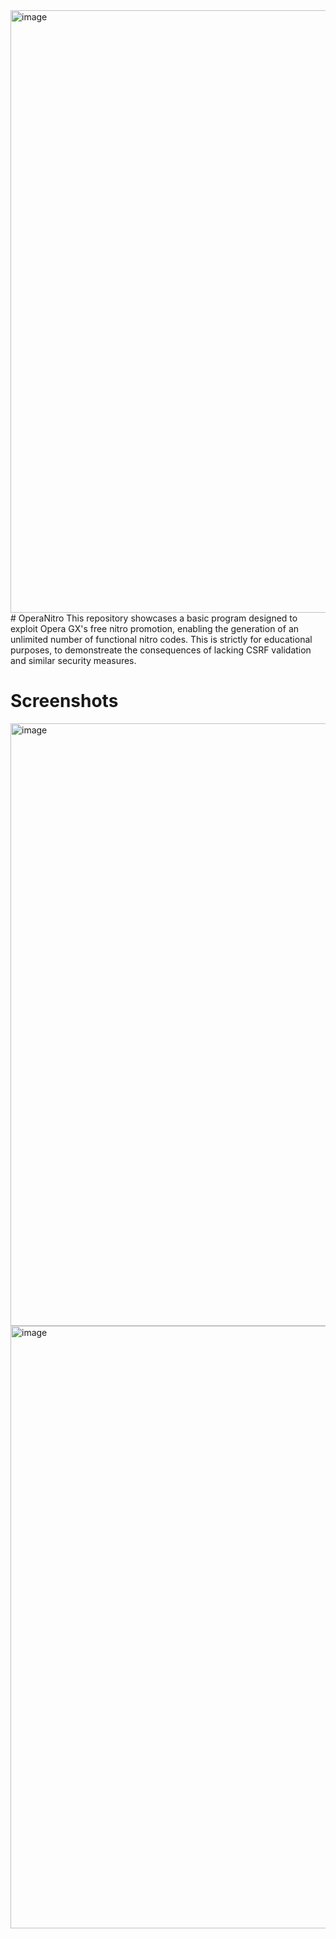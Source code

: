 <img width="964" alt="image" src="https://github.com/Gam3rrXD/OperaNitro/assets/84348006/25948ba0-4a71-496a-bd99-3d775164fe5f">
# OperaNitro
This repository showcases a basic program designed to exploit Opera GX's free nitro promotion, enabling the generation of an unlimited number of functional nitro codes. This is strictly for educational purposes, to demonstreate the consequences of lacking CSRF validation and similar security measures.


# Screenshots
<img width="964" alt="image" src="https://github.com/Gam3rrXD/OperaNitro/assets/84348006/b2b5d0fb-a977-4143-bf99-5c4901dcbfaa">
<img width="964" alt="image" src="https://github.com/Gam3rrXD/OperaNitro/assets/84348006/e8cead7d-e200-4a3d-b579-21d44a4c234c">
